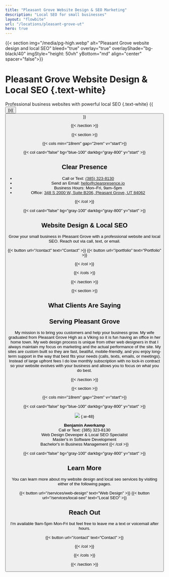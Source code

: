 ```yaml
---
title: "Pleasant Grove Website Design & SEO Marketing"
description: "Local SEO for small businesses"
layout: "flowbite"
url: "/locations/pleasant-grove-ut"
hero: true
---
```

{{< section img="/media/pg-high.webp" alt="Pleasant Grove website design and local SEO" bleed="true" overlay="true" overlayShade="bg-black/40" imgStyle="height: 50vh" yBottom="md" align="center" spacer="false">}}
# Pleasant Grove Website Design & Local SEO {.text-white}
Professional business websites with powerful local SEO
{.text-white}
{{<button url="/services/website-design" text="Web Design">}}{{<button url="/services/local-seo" text="Local SEO">}}

{{< /section >}}


{{< section >}}

{{< cols min="18rem" gap="2rem" v="start">}}

{{< col card="false" bg="blue-100" darkbg="gray-800" y="start" >}}

## Clear Presence
- Call or Text: <a href="tel:+13853238130">(385) 323-8130</a>
- Send an Email: <a href="mailto:hello@clearpresence.io">hello@clearpresence.io</a>
- Business Hours: Mon–Fri, 9am–5pm
- Office: <a href="https://www.google.com/maps/place/348+S+2000+W+b206,+Pleasant+Grove,+UT+84062" target="_blank" rel="noopener">348 S 2000 W, Suite B206, Pleasant Grove, UT 84062</a>

{{< /col >}}

{{< col card="false" bg="gray-100" darkbg="gray-800" y="start" >}}

## Website Design & Local SEO

Grow your small business in Pleasant Grove with a professional website and local SEO. Reach out via call, text, or email.

{{< button url="/contact" text="Contact" >}} {{< button url="/portfolio" text="Portfolio" >}}

{{< /col >}}

{{< /cols >}}

{{< /section >}}

{{< section >}}

## What Clients Are Saying

<!-- Elfsight Google Reviews | Rank Utah -->
<script src="https://static.elfsight.com/platform/platform.js" async></script>
<div class="elfsight-app-caff5808-5afd-415b-b8a6-19ebf5a9e552" data-elfsight-app-lazy></div>

## Serving Pleasant Grove

My mission is to bring you customers and help your business grow. My wife graduated from Pleasant Grove High as a Viking so it is fun having an office in her home town. My web design process is unique from other web designers in that I always maintain my focus on marketing and the actual performance of the site. My sites are custom built so they are fast, beatiful, mobile-friendly, and you enjoy long-term support in the way that best fits your needs (calls, texts, emails, or meetings). Instead of large upfront fees I do low monthly subscription with no lock-in contract so your website evolves with your business and allows you to focus on what you do best.

{{< /section >}}


{{< section >}}

{{< cols min="18rem" gap="2rem" v="start">}}

{{< col card="false" bg="blue-100" darkbg="gray-800" y="start" >}}


![](/media/utah-seo-specialist-web-design-expert-profile-picture.jpg)
{.w-48}

**Benjamin Awerkamp** <br>
Call or Text: (385) 323-8130 <br>
Web Design Deveoper & Local SEO Specialist <br>
Master's in Software Development <br>
Bachelor's in Business Management
{{< /col >}}

{{< col card="false" bg="gray-100" darkbg="gray-800" y="start" >}}

## Learn More

You can learn more about my website design and local seo services by visiting either of the following pages.

{{< button url="/services/web-design" text="Web Design" >}} {{< button url="/services/local-seo" text="Local SEO" >}}

## Reach Out

I'm available 9am-5pm Mon-Fri but feel free to leave me a text or voicemail after hours.

{{< button url="/contact" text="Contact" >}}



{{< /col >}}

{{< /cols >}}

{{< /section >}}






